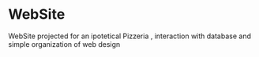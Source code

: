 # WebSite
WebSite projected for an ipotetical Pizzeria , interaction with database and simple organization of web design 
